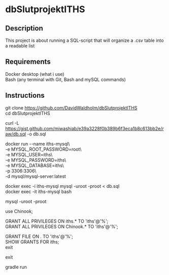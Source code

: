# dbSlutprojektITHS
## Description
This project is about running a SQL-script that will organize a .csv table into a readable list  

## Requirements
Docker desktop (what i use)  
Bash (any terminal with Git, Bash and mySQL commands)  


## Instructions
git clone https://github.com/DavidWaldholm/dbSlutprojektITHS  
cd dbSlutprojektITHS  

curl -L  https://gist.github.com/miwashiab/e39a3228f0b389b6f3eca1b8c613bb2e/raw/db.sql -o db.sql  


docker run --name iths-mysql\  
           -e MYSQL_ROOT_PASSWORD=root\  
           -e MYSQL_USER=iths\  
           -e MYSQL_PASSWORD=iths\  
           -e MYSQL_DATABASE=iths\  
           -p 3306:3306\   
           -d mysql/mysql-server:latest  


docker exec -i iths-mysql mysql -uroot -proot < db.sql  
docker exec -it iths-mysql bash  


mysql -uroot -proot  

use Chinook;  

GRANT ALL PRIVILEGES ON iths.* TO 'iths'@'%';  
GRANT ALL PRIVILEGES ON Chinook.* TO 'iths'@'%';  

GRANT FILE ON *.* TO 'iths'@'%';  
SHOW GRANTS FOR iths;  
exit

exit

gradle run

